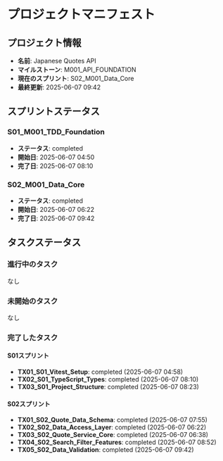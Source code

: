 # プロジェクトマニフェスト

## プロジェクト情報
- **名前**: Japanese Quotes API
- **マイルストーン**: M001_API_FOUNDATION
- **現在のスプリント**: S02_M001_Data_Core
- **最終更新**: 2025-06-07 09:42

## スプリントステータス

### S01_M001_TDD_Foundation
- **ステータス**: completed
- **開始日**: 2025-06-07 04:50
- **完了日**: 2025-06-07 08:10

### S02_M001_Data_Core
- **ステータス**: completed
- **開始日**: 2025-06-07 06:22
- **完了日**: 2025-06-07 09:42

## タスクステータス

### 進行中のタスク
なし

### 未開始のタスク
なし

### 完了したタスク

#### S01スプリント
- **TX01_S01_Vitest_Setup**: completed (2025-06-07 04:58)
- **TX02_S01_TypeScript_Types**: completed (2025-06-07 08:10)
- **TX03_S01_Project_Structure**: completed (2025-06-07 08:23)

#### S02スプリント
- **TX01_S02_Quote_Data_Schema**: completed (2025-06-07 07:55)
- **TX02_S02_Data_Access_Layer**: completed (2025-06-07 06:22)
- **TX03_S02_Quote_Service_Core**: completed (2025-06-07 06:38)
- **TX04_S02_Search_Filter_Features**: completed (2025-06-07 08:52)
- **TX05_S02_Data_Validation**: completed (2025-06-07 09:42)